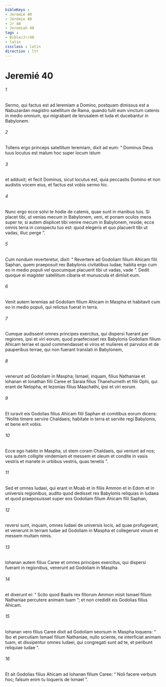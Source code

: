 ```yaml
---
bibleKeys : 
- Jeremié 40
- Jérémie 40
- Jr 40
- Jeremiah 40
tags : 
- Bible/Jr/40
- latin
cssclass : latin
direction : ltr
---
```


# Jeremié 40

###### 1
Sermo, qui factus est ad Ieremiam a Domino, postquam dimissus est a Nabuzardan magistro satellitum de Rama, quando tulit eum vinctum catenis in medio omnium, qui migrabant de Ierusalem et Iuda et ducebantur in Babylonem. 
###### 2
Tollens ergo princeps satellitum Ieremiam, dixit ad eum: “ Dominus Deus tuus locutus est malum hoc super locum istum 
###### 3
et adduxit; et fecit Dominus, sicut locutus est, quia peccastis Domino et non audistis vocem eius, et factus est vobis sermo hic. 
###### 4
Nunc ergo ecce solvi te hodie de catenis, quae sunt in manibus tuis. Si placet tibi, ut venias mecum in Babylonem, veni, et ponam oculos meos super te; si autem displicet tibi venire mecum in Babylonem, reside; ecce omnis terra in conspectu tuo est: quod elegeris et quo placuerit tibi ut vadas, illuc perge ”. 
###### 5
Cum nondum reverteretur, dixit: “ Revertere ad Godoliam filium Ahicam filii Saphan, quem praeposuit rex Babylonis civitatibus Iudae; habita ergo cum eo in medio populi vel quocumque placuerit tibi ut vadas, vade ”. Dedit quoque ei magister satellitum cibaria et munuscula et dimisit eum. 
###### 6
Venit autem Ieremias ad Godoliam filium Ahicam in Maspha et habitavit cum eo in medio populi, qui relictus fuerat in terra.
###### 7
Cumque audissent omnes principes exercitus, qui dispersi fuerant per regiones, ipsi et viri eorum, quod praefecisset rex Babylonis Godoliam filium Ahicam terrae et quod commendasset ei viros et mulieres et parvulos et de pauperibus terrae, qui non fuerant translati in Babylonem, 
###### 8
venerunt ad Godoliam in Maspha; Ismael, inquam, filius Nathaniae et Iohanan et Ionathan filii Caree et Saraia filius Thanehumeth et filii Ophi, qui erant de Netopha, et Iezonias filius Maachathi, ipsi et viri eorum. 
###### 9
Et iuravit eis Godolias filius Ahicam filii Saphan et comitibus eorum dicens: “Nolite timere servire Chaldaeis; habitate in terra et servite regi Babylonis, et bene erit vobis. 
###### 10
Ecce ego habito in Maspha, ut stem coram Chaldaeis, qui veniunt ad nos; vos autem colligite vindemiam et messem et oleum et condite in vasis vestris et manete in urbibus vestris, quas tenetis ”.
###### 11
Sed et omnes Iudaei, qui erant in Moab et in filiis Ammon et in Edom et in universis regionibus, audito quod dedisset rex Babylonis reliquias in Iudaea et quod praeposuisset super eos Godoliam filium Ahicam filii Saphan, 
###### 12
reversi sunt, inquam, omnes Iudaei de universis locis, ad quae profugerant, et venerunt in terram Iudae ad Godoliam in Maspha et collegerunt vinum et messem multam nimis.
###### 13
Iohanan autem filius Caree et omnes principes exercitus, qui dispersi fuerant in regionibus, venerunt ad Godoliam in Maspha 
###### 14
et dixerunt ei: “ Scito quod Baalis rex filiorum Ammon misit Ismael filium Nathaniae percutere animam tuam ”; et non credidit eis Godolias filius Ahicam. 
###### 15
Iohanan vero filius Caree dixit ad Godoliam seorsum in Maspha loquens: “ Ibo et percutiam Ismael filium Nathaniae, nullo sciente, ne interficiat animam tuam, et dissipentur omnes Iudaei, qui congregati sunt ad te, et peribunt reliquiae Iudae ”. 
###### 16
Et ait Godolias filius Ahicam ad Iohanan filium Caree: “ Noli facere verbum hoc; falsum enim tu loqueris de Ismael ”.
